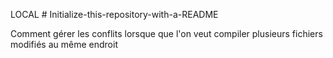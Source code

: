 LOCAL # Initialize-this-repository-with-a-README

Comment gérer les conflits lorsque que l'on veut compiler plusieurs fichiers modifiés au même endroit
